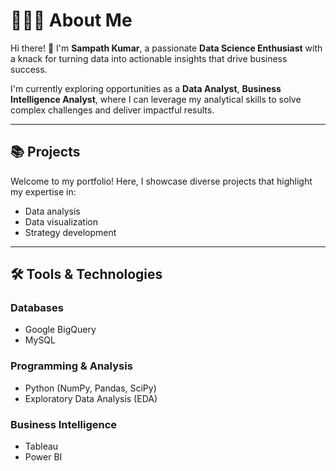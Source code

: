 # 🙋🏻‍♂️ About Me  
Hi there! 👋 I'm **Sampath Kumar**, a passionate **Data Science Enthusiast** with a knack for turning data into actionable insights that drive business success.  

I'm currently exploring opportunities as a **Data Analyst**, **Business Intelligence Analyst**, where I can leverage my analytical skills to solve complex challenges and deliver impactful results.  

---

## 📚 Projects  
Welcome to my portfolio! Here, I showcase diverse projects that highlight my expertise in:  
- Data analysis  
- Data visualization  
- Strategy development  

---

## 🛠️ Tools & Technologies  
### Databases  
- Google BigQuery  
- MySQL  

### Programming & Analysis  
- Python (NumPy, Pandas, SciPy)  
- Exploratory Data Analysis (EDA)  

### Business Intelligence  
- Tableau  
- Power BI
